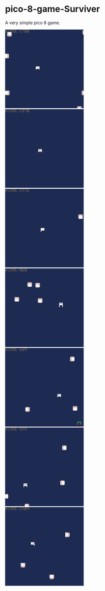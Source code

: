 # pico-8-game-Surviver
A very simple pico 8 game.

<img src="media/game001/PICO-8_6.gif" alt="Surviver" />

<img src="media/game001/PICO-8_5.gif" alt="Surviver" />

<img src="media/game001/PICO-8_4.gif" alt="Surviver" />

<img src="media/game001/PICO-8_3.gif" alt="Surviver" />

<img src="media/game001/PICO-8_2.gif" alt="Surviver" />

<img src="media/game001/PICO-8_1.gif" alt="Surviver" />

<img src="media/game001/PICO-8_0.gif" alt="Surviver" />
